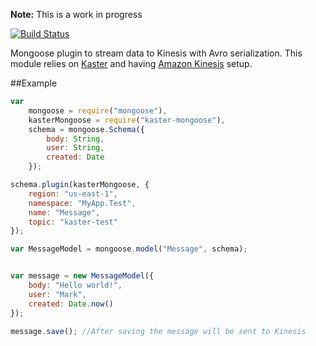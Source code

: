 **Note:** This is a work in progress

[![Build Status](https://travis-ci.org/clippPR/kaster-mongoose.png)](https://travis-ci.org/clippPR/kaster-mongoose)

Mongoose plugin to stream data to Kinesis with Avro serialization. This module relies on [Kaster](http://github.com/clippPR/kaster) and having [Amazon Kinesis](http://aws.amazon.com/kinesis/) setup.

##Example
```javascript
var 
    mongoose = require("mongoose"),
    kasterMongoose = require("kaster-mongoose"),
    schema = mongoose.Schema({
        body: String,
        user: String,
        created: Date
    });

schema.plugin(kasterMongoose, {
    region: "us-east-1",
    namespace: "MyApp.Test",
    name: "Message",
    topic: "kaster-test"
});

var MessageModel = mongoose.model("Message", schema);


var message = new MessageModel({
    body: "Hello world!",
    user: "Mark",
    created: Date.now()
});

message.save(); //After saving the message will be sent to Kinesis

```